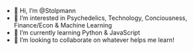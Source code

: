 - 👋 Hi, I’m @Stolpmann
- 👀 I’m interested in Psychedelics, Technology, Conciousness, Finance/Econ & Machine Learning
- 🌱 I’m currently learning Python & JavaScript
- 💞️ I’m looking to collaborate on whatever helps me learn!
